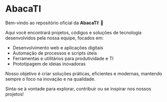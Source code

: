 # AbacaTI

Bem-vindo ao repositório oficial da **AbacaTI**! 🚀

Aqui você encontrará projetos, códigos e soluções de tecnologia desenvolvidos pela nossa equipe, focados em:

- Desenvolvimento web e aplicações digitais
- Automação de processos e scripts úteis
- Ferramentas e utilitários para produtividade e TI
- Prototipagem de ideias inovadoras

Nosso objetivo é criar soluções práticas, eficientes e modernas, mantendo sempre o foco na inovação e na qualidade.

Sinta-se à vontade para explorar, contribuir ou se inspirar nos nossos projetos!
